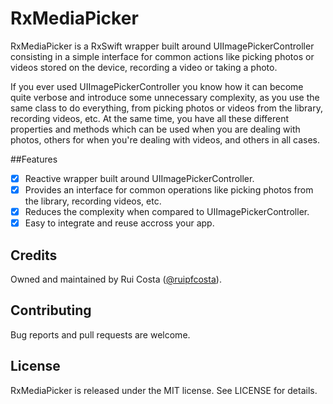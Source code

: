 # RxMediaPicker

RxMediaPicker is a RxSwift wrapper built around UIImagePickerController consisting in a simple interface for common actions like picking photos or videos stored on the device, recording a video or taking a photo.

If you ever used UIImagePickerController you know how it can become quite verbose and introduce some unnecessary complexity, as you use the same class to do everything, from picking photos or videos from the library, recording videos, etc. At the same time, you have all these different properties and methods which can be used when you are dealing with photos, others for when you're dealing with videos, and others in all cases.

##Features

- [x] Reactive wrapper built around UIImagePickerController.
- [x] Provides an interface for common operations like picking photos from the library, recording videos, etc.
- [x] Reduces the complexity when compared to UIImagePickerController.
- [x] Easy to integrate and reuse accross your app.

## Credits

Owned and maintained by Rui Costa ([@ruipfcosta](https://twitter.com/ruipfcosta)). 

## Contributing

Bug reports and pull requests are welcome.

## License

RxMediaPicker is released under the MIT license. See LICENSE for details.
